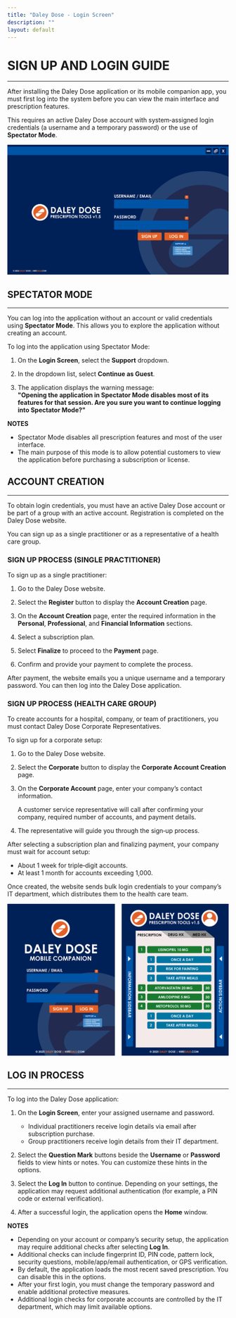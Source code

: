 ```yaml
---
title: "Daley Dose - Login Screen"
description: ""
layout: default
---
```

# **SIGN UP AND LOGIN GUIDE**
---

After installing the Daley Dose application or its mobile companion app, you must first log into the system before you can view the main interface and prescription features.  

This requires an active Daley Dose account with system‑assigned login credentials (a username and a temporary password) or the use of **Spectator Mode**.

![User Interface login screen](/assets/images/daley-dose-home-window-login.png)

## **SPECTATOR MODE**
---

You can log into the application without an account or valid credentials using **Spectator Mode**. This allows you to explore the application without creating an account.

To log into the application using Spectator Mode:

1. On the **Login Screen**, select the **Support** dropdown.  

2. In the dropdown list, select **Continue as Guest**.  

3. The application displays the warning message:  
   **"Opening the application in Spectator Mode disables most of its features for that session. Are you sure you want to continue logging into Spectator Mode?"**

**NOTES**  
- Spectator Mode disables all prescription features and most of the user interface.  
- The main purpose of this mode is to allow potential customers to view the application before purchasing a subscription or license.  

## **ACCOUNT CREATION**
---

To obtain login credentials, you must have an active Daley Dose account or be part of a group with an active account. Registration is completed on the Daley Dose website.  

You can sign up as a single practitioner or as a representative of a health care group.

### **SIGN UP PROCESS (SINGLE PRACTITIONER)**

To sign up as a single practitioner:

1. Go to the Daley Dose website.  

2. Select the **Register** button to display the **Account Creation** page.  

3. On the **Account Creation** page, enter the required information in the **Personal**, **Professional**, and **Financial Information** sections.  

4. Select a subscription plan.  

5. Select **Finalize** to proceed to the **Payment** page.  

6. Confirm and provide your payment to complete the process.  

After payment, the website emails you a unique username and a temporary password. You can then log into the Daley Dose application.

### **SIGN UP PROCESS (HEALTH CARE GROUP)**

To create accounts for a hospital, company, or team of practitioners, you must contact Daley Dose Corporate Representatives.

To sign up for a corporate setup:

1. Go to the Daley Dose website.  

2. Select the **Corporate** button to display the **Corporate Account Creation** page.  

3. On the **Corporate Account** page, enter your company’s contact information. 

   A customer service representative will call after confirming your company, required number of accounts, and payment details.  

4. The representative will guide you through the sign‑up process.  

After selecting a subscription plan and finalizing payment, your company must wait for account setup:  
- About 1 week for triple‑digit accounts.  
- At least 1 month for accounts exceeding 1,000.  

Once created, the website sends bulk login credentials to your company’s IT department, which distributes them to the health care team.

![User Interface mobile](/assets/images/daley-dose-home-window-mobile.png)

## **LOG IN PROCESS**
---

To log into the Daley Dose application:

1. On the **Login Screen**, enter your assigned username and password.  
   - Individual practitioners receive login details via email after subscription purchase.  
   - Group practitioners receive login details from their IT department.  
   
2. Select the **Question Mark** buttons beside the **Username** or **Password** fields to view hints or notes. You can customize these hints in the options.  

3. Select the **Log In** button to continue. Depending on your settings, the application may request additional authentication (for example, a PIN code or external verification).  

4. After a successful login, the application opens the **Home** window.  

**NOTES**  
- Depending on your account or company’s security setup, the application may require additional checks after selecting **Log In**.  
- Additional checks can include fingerprint ID, PIN code, pattern lock, security questions, mobile/app/email authentication, or GPS verification.  
- By default, the application loads the most recent saved prescription. You can disable this in the options.  
- After your first login, you must change the temporary password and enable additional protective measures.  
- Additional login checks for corporate accounts are controlled by the IT department, which may limit available options.  
